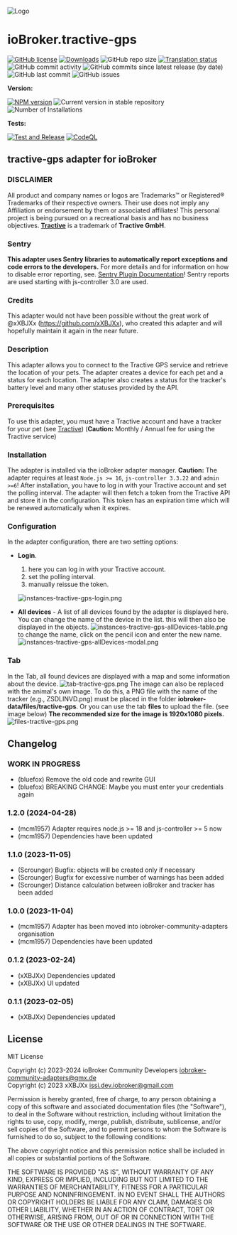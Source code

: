 ![Logo](admin/tractive-gps.png)
# ioBroker.tractive-gps

[![GitHub license](https://img.shields.io/github/license/iobroker-community-adapters/ioBroker.tractive-gps)](https://github.com/iobroker-community-adapters/ioBroker.tractive-gps/blob/main/LICENSE)
[![Downloads](https://img.shields.io/npm/dm/iobroker.tractive-gps.svg)](https://www.npmjs.com/package/iobroker.tractive-gps)
![GitHub repo size](https://img.shields.io/github/repo-size/iobroker-community-adapters/ioBroker.tractive-gps)
[![Translation status](https://weblate.iobroker.net/widgets/adapters/-/tractive-gps/svg-badge.svg)](https://weblate.iobroker.net/engage/adapters/?utm_source=widget)</br>
![GitHub commit activity](https://img.shields.io/github/commit-activity/m/iobroker-community-adapters/ioBroker.tractive-gps)
![GitHub commits since latest release (by date)](https://img.shields.io/github/commits-since/iobroker-community-adapters/ioBroker.tractive-gps/latest)
![GitHub last commit](https://img.shields.io/github/last-commit/iobroker-community-adapters/ioBroker.tractive-gps)
![GitHub issues](https://img.shields.io/github/issues/iobroker-community-adapters/ioBroker.tractive-gps)

**Version:**

[![NPM version](http://img.shields.io/npm/v/iobroker.tractive-gps.svg)](https://www.npmjs.com/package/iobroker.tractive-gps)
![Current version in stable repository](https://iobroker.live/badges/tractive-gps-stable.svg)
![Number of Installations](https://iobroker.live/badges/tractive-gps-installed.svg)

**Tests:**

[![Test and Release](https://github.com/iobroker-community-adapters/ioBroker.tractive-gps/actions/workflows/test-and-release.yml/badge.svg)](https://github.com/iobroker-community-adapters/ioBroker.tractive-gps/actions/workflows/test-and-release.yml)
[![CodeQL](https://github.com/iobroker-community-adapters/ioBroker.tractive-gps/actions/workflows/codeql.yml/badge.svg)](https://github.com/iobroker-community-adapters/ioBroker.tractive-gps/actions/workflows/codeql.yml)

## tractive-gps adapter for ioBroker

### DISCLAIMER

All product and company names or logos are Trademarks™ or Registered® Trademarks of their respective owners.
Their use does not imply any Affiliation or endorsement by them or associated affiliates!
This personal project is being pursued on a recreational basis and has no business objectives.
**[Tractive](https://tractive.com/de/)** is a trademark of **Tractive GmbH**.

### Sentry
**This adapter uses Sentry libraries to automatically report exceptions and code errors to the developers.**
For more details and for information on how to disable error reporting, see.
[Sentry Plugin Documentation](https://github.com/ioBroker/plugin-sentry#plugin-sentry)! Sentry reports are used starting with js-controller 3.0
are used.

### Credits
This adapter would not have been possible without the great work of @xXBJXx (https://github.com/xXBJXx), who created this adapter and will hopefully maintain it again in the near future.

### Description
This adapter allows you to connect to the Tractive GPS service and retrieve the location of your pets.
The adapter creates a device for each pet and a status for each location.
The adapter also creates a status for the tracker's battery level and many other statuses provided by the API.

### Prerequisites
To use this adapter, you must have a Tractive account and have a tracker for your pet (see
[Tractive](https://tractive.com/de/)) (**Caution:** Monthly / Annual fee for using the Tractive service)

### Installation
The adapter is installed via the ioBroker adapter manager.
**Caution:** The adapter requires at least `Node.js >= 16`, `js-controller 3.3.22` and `admin >=6`!
After installation, you have to log in with your Tractive account and set the polling interval.
The adapter will then fetch a token from the Tractive API and store it in the configuration.
This token has an expiration time which will be renewed automatically when it expires.

### Configuration
In the adapter configuration, there are two setting options:
* **Login**.
  1. here you can log in with your Tractive account.
  2. set the polling interval.
  3. manually reissue the token.

  ![instances-tractive-gps-login.png](admin%2Fimages%2Finstances-tractive-gps-login.png)

* **All devices** - A list of all devices found by the adapter is displayed here. You can change the name of the device in the list.
  this will then also be displayed in the objects.
  ![instances-tractive-gps-allDevices-table.png](admin%2Fimages%2Finstances-tractive-gps-allDevices-table.png)
  to change the name, click on the pencil icon and enter the new name.
  ![instances-tractive-gps-allDevices-modal.png](admin%2Fimages%2Finstances-tractive-gps-allDevices-modal.png)

### Tab
In the Tab, all found devices are displayed with a map and some information about the device.
![tab-tractive-gps.png](admin%2Fimages%2Ftab-tractive-gps.png)
The image can also be replaced with the animal's own image.
To do this, a PNG file with the name of the tracker (e.g., ZSDLINVD.png) must be placed in the folder **iobroker-data/files/tractive-gps**.
Or you can use the tab **files** to upload the file. (see image below)
**The recommended size for the image is 1920x1080 pixels.**
![files-tractive-gps.png](admin%2Fimages%2Ffiles-tractive-gps.png)

## Changelog
<!--
    Placeholder for the next version (at the beginning of the line):
    ### **WORK IN PROGRESS**
-->
### **WORK IN PROGRESS**
* (bluefox) Remove the old code and rewrite GUI
* (bluefox) BREAKING CHANGE: Maybe you must enter your credentials again

### 1.2.0 (2024-04-28)
* (mcm1957) Adapter requires node.js >= 18 and js-controller >= 5 now
* (mcm1957) Dependencies have been updated

### 1.1.0 (2023-11-05)
* (Scrounger) Bugfix: objects will be created only if necessary
* (Scrounger) Bugfix for excessive number of warnings has been added
* (Scrounger) Distance calculation between ioBroker and tracker has been added

### 1.0.0 (2023-11-04)
* (mcm1957) Adapter has been moved into iobroker-community-adapters organisation
* (mcm1957) Dependencies have been updated

### 0.1.2 (2023-02-24)
* (xXBJXx) Dependencies updated
* (xXBJXx) UI updated

### 0.1.1 (2023-02-05)
* (xXBJXx) Dependencies updated

## License
MIT License

Copyright (c) 2023-2024 ioBroker Community Developers <iobroker-community-adapters@gmx.de>  
Copyright (c) 2023 xXBJXx <issi.dev.iobroker@gmail.com>

Permission is hereby granted, free of charge, to any person obtaining a copy
of this software and associated documentation files (the "Software"), to deal
in the Software without restriction, including without limitation the rights
to use, copy, modify, merge, publish, distribute, sublicense, and/or sell
copies of the Software, and to permit persons to whom the Software is
furnished to do so, subject to the following conditions:

The above copyright notice and this permission notice shall be included in all
copies or substantial portions of the Software.

THE SOFTWARE IS PROVIDED "AS IS", WITHOUT WARRANTY OF ANY KIND, EXPRESS OR
IMPLIED, INCLUDING BUT NOT LIMITED TO THE WARRANTIES OF MERCHANTABILITY,
FITNESS FOR A PARTICULAR PURPOSE AND NONINFRINGEMENT. IN NO EVENT SHALL THE
AUTHORS OR COPYRIGHT HOLDERS BE LIABLE FOR ANY CLAIM, DAMAGES OR OTHER
LIABILITY, WHETHER IN AN ACTION OF CONTRACT, TORT OR OTHERWISE, ARISING FROM,
OUT OF OR IN CONNECTION WITH THE SOFTWARE OR THE USE OR OTHER DEALINGS IN THE
SOFTWARE.
